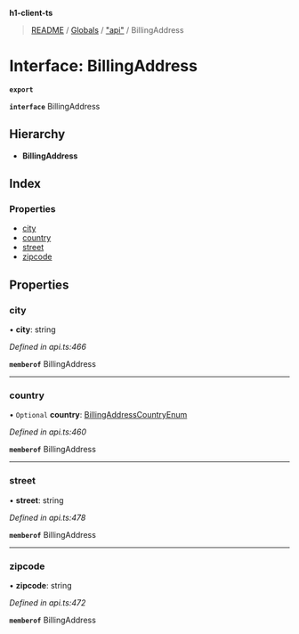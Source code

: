 **h1-client-ts**

> [README](../README.md) / [Globals](../globals.md) / ["api"](../modules/_api_.md) / BillingAddress

# Interface: BillingAddress

**`export`** 

**`interface`** BillingAddress

## Hierarchy

* **BillingAddress**

## Index

### Properties

* [city](_api_.billingaddress.md#city)
* [country](_api_.billingaddress.md#country)
* [street](_api_.billingaddress.md#street)
* [zipcode](_api_.billingaddress.md#zipcode)

## Properties

### city

•  **city**: string

*Defined in api.ts:466*

**`memberof`** BillingAddress

___

### country

• `Optional` **country**: [BillingAddressCountryEnum](../enums/_api_.billingaddresscountryenum.md)

*Defined in api.ts:460*

**`memberof`** BillingAddress

___

### street

•  **street**: string

*Defined in api.ts:478*

**`memberof`** BillingAddress

___

### zipcode

•  **zipcode**: string

*Defined in api.ts:472*

**`memberof`** BillingAddress
